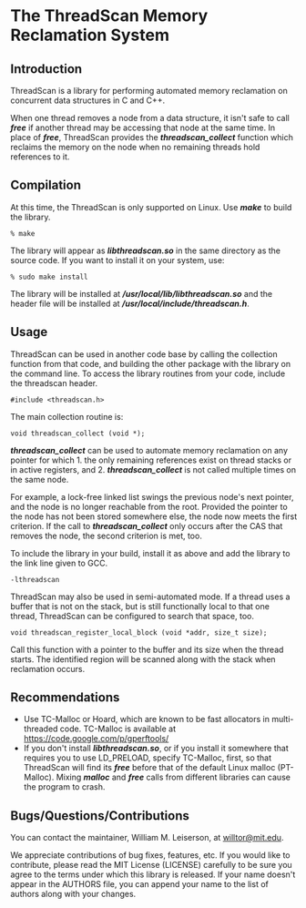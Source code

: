 # The ThreadScan Memory Reclamation System

## Introduction

ThreadScan is a library for performing automated memory reclamation on concurrent data structures in C and C++.

When one thread removes a node from a data structure, it isn't safe to call ***free*** if another thread may be accessing that node at the same time.  In place of ***free***, ThreadScan provides the ***threadscan_collect*** function which reclaims the memory on the node when no remaining threads hold references to it.

## Compilation

At this time, the ThreadScan is only supported on Linux.  Use ***make*** to build the library.

```
% make
```

The library will appear as ***libthreadscan.so*** in the same directory as the source code.  If you want to install it on your system, use:

```
% sudo make install
```

The library will be installed at ***/usr/local/lib/libthreadscan.so*** and the header file will be installed at ***/usr/local/include/threadscan.h***.

## Usage

ThreadScan can be used in another code base by calling the collection function from that code, and building the other package with the library on the command line.  To access the library routines from your code, include the threadscan header.

```
#include <threadscan.h>
```

The main collection routine is:

```
void threadscan_collect (void *);
```

***threadscan_collect*** can be used to automate memory reclamation on any pointer for which 1. the only remaining references exist on thread stacks or in active registers, and 2. ***threadscan_collect*** is not called multiple times on the same node.

For example, a lock-free linked list swings the previous node's next pointer, and the node is no longer reachable from the root.  Provided the pointer to the node has not been stored somewhere else, the node now meets the first criterion.  If the call to ***threadscan_collect*** only occurs after the CAS that removes the node, the second criterion is met, too.

To include the library in your build, install it as above and add the library to the link line given to GCC.

```
-lthreadscan
```

ThreadScan may also be used in semi-automated mode.  If a thread uses a buffer that is not on the stack, but is still functionally local to that one thread, ThreadScan can be configured to search that space, too.

```
void threadscan_register_local_block (void *addr, size_t size);
```

Call this function with a pointer to the buffer and its size when the thread starts.  The identified region will be scanned along with the stack when reclamation occurs.

## Recommendations

+ Use TC-Malloc or Hoard, which are known to be fast allocators in multi-threaded code.  TC-Malloc is available at https://code.google.com/p/gperftools/
+ If you don't install ***libthreadscan.so***, or if you install it somewhere that requires you to use LD_PRELOAD, specify TC-Malloc, first, so that ThreadScan will find its ***free*** before that of the default Linux malloc (PT-Malloc).  Mixing ***malloc*** and ***free*** calls from different libraries can cause the program to crash.

## Bugs/Questions/Contributions

You can contact the maintainer, William M. Leiserson, at willtor@mit.edu.

We appreciate contributions of bug fixes, features, etc.  If you would like to contribute, please read the MIT License (LICENSE) carefully to be sure you agree to the terms under which this library is released.  If your name doesn't appear in the AUTHORS file, you can append your name to the list of authors along with your changes.
